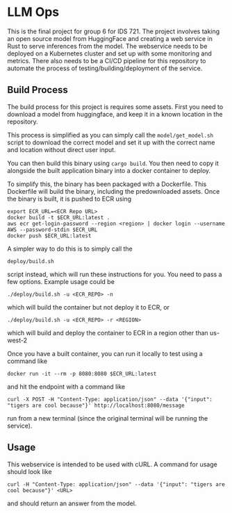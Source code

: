 # LLM Ops

This is the final project for group 6 for IDS 721. The project involves taking an open source model from HuggingFace and creating a web service in Rust to serve inferences from the model. The webservice needs to be deployed on a Kubernetes cluster and set up with some monitoring and metrics. There also needs to be a CI/CD pipeline for this repository to automate the process of testing/building/deployment of the service.

## Build Process

The build process for this project is requires some assets. First you need to download a model from huggingface, and keep it in a known location in the repository.

This process is simplified as you can simply call the `model/get_model.sh` script to download the correct model and set it up with the correct name and location without direct user input.

You can then build this binary using `cargo build`. You then need to copy it alongside the built application binary into a docker container to deploy.

To simplify this, the binary has been packaged with a Dockerfile. This Dockerfile will build the binary, including the predownloaded assets. Once the binary is built, it is pushed to ECR using

```
export ECR_URL=<ECR Repo URL>
docker build -t $ECR_URL:latest .
aws ecr get-login-password --region <region> | docker login --username AWS --password-stdin $ECR_URL
docker push $ECR_URL:latest
```

A simpler way to do this is to simply call the
```
deploy/build.sh
```
script instead, which will run these instructions for you. You need to pass a few options. Example usage could be
```
./deploy/build.sh -u <ECR_REPO> -n
```
which will build the container but not deploy it to ECR, or
```
./deploy/build.sh -u <ECR_REPO> -r <REGION>
```
which will build and deploy the container to ECR in a region other than us-west-2

Once you have a built container, you can run it locally to test using a command like
```
docker run -it --rm -p 8080:8080 $ECR_URL:latest
```

and hit the endpoint with a command like
```
curl -X POST -H "Content-Type: application/json" --data '{"input": "tigers are cool because"}' http://localhost:8080/message
```
run from a new terminal (since the original terminal will be running the service).


## Usage

This webservice is intended to be used with cURL. A command for usage should look like

```
curl -H "Content-Type: application/json" --data '{"input": "tigers are cool because"}' <URL>
```

and should return an answer from the model.
